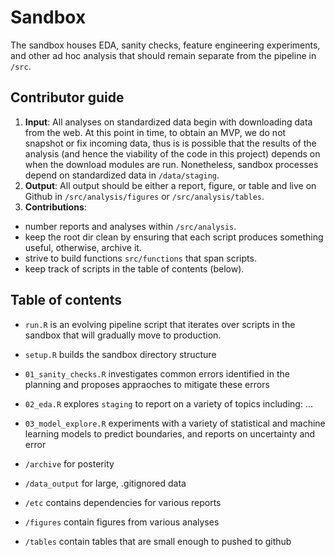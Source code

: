 # Sandbox

The sandbox houses EDA, sanity checks, feature engineering experiments, and other ad hoc analysis that should remain separate from the pipeline in `/src`.  

## Contributor guide

1. **Input**: All analyses on standardized data begin with downloading data from the web. At this point in time, to obtain an MVP, we do not snapshot or fix incoming data, thus is is possible that the results of the analysis (and hence the viability of the code in this project) depends on when the download modules are run. Nonetheless, sandbox processes depend on standardized data in `/data/staging`.   
2. **Output**: All output should be either a report, figure, or table and live on Github in `/src/analysis/figures` or `/src/analysis/tables`.
3. **Contributions**: 
  * number reports and analyses within `/src/analysis`.  
  * keep the root dir clean by ensuring that each script produces something useful, otherwise, archive it.    
  * strive to build functions `src/functions` that span scripts.  
  * keep track of scripts in the table of contents (below).  


## Table of contents

* `run.R` is an evolving pipeline script that iterates over scripts in the sandbox that will gradually move to production. 
* `setup.R` builds the sandbox directory structure  
* `01_sanity_checks.R` investigates common errors identified in the planning and proposes appraoches to mitigate these errors  
* `02_eda.R` explores `staging` to report on a variety of topics including: ...  
* `03_model_explore.R` experiments with a variety of statistical and machine learning models to predict boundaries, and reports on uncertainty and error 


* `/archive` for posterity  
* `/data_output` for large, .gitignored data  
* `/etc` contains dependencies for various reports  
* `/figures` contain figures from various analyses  
* `/tables` contain tables that are small enough to pushed to github  
 
